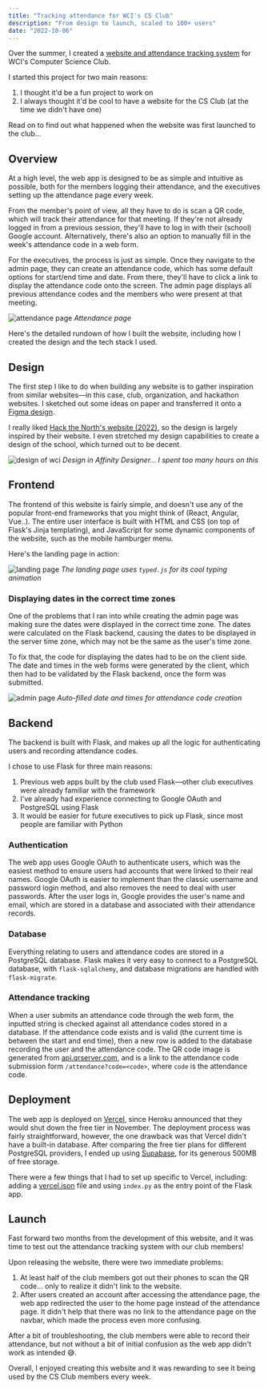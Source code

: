 ```yaml
---
title: "Tracking attendance for WCI's CS Club"
description: "From design to launch, scaled to 100+ users"
date: "2022-10-06"
---
```


Over the summer, I created a [website and attendance tracking system](https://wcics.vercel.app/) for WCI's Computer Science Club.

I started this project for two main reasons:
1. I thought it'd be a fun project to work on
2. I always thought it'd be cool to have a website for the CS Club (at the time we didn't have one)

Read on to find out what happened when the website was first launched to the club...

## Overview

At a high level, the web app is designed to be as simple and intuitive as possible, both for the members logging their attendance, and the executives setting up the attendance page every week.

From the member's point of view, all they have to do is scan a QR code, which will track their attendance for that meeting. If they're not already logged in from a previous session, they'll have to log in with their (school) Google account. Alternatively, there's also an option to manually fill in the week's attendance code in a web form.

For the executives, the process is just as simple. Once they navigate to the admin page, they can create an attendance code, which has some default options for start/end time and date. From there, they'll have to click a link to display the attendance code onto the screen. The admin page displays all previous attendance codes and the members who were present at that meeting.

![attendance page](/images/writing/cs-club-website/attendancepage.png)
*Attendance page*

Here's the detailed rundown of how I built the website, including how I created the design and the tech stack I used.

## Design

The first step I like to do when building any website is to gather inspiration from similar websites—in this case, club, organization, and hackathon websites. I sketched out some ideas on paper and transferred it onto a [Figma design](https://www.figma.com/file/hg6c6uV6qIi4PIuG1kADzR/CS-Club-Home-Page-Initial-Design?node-id=0%3A1&t=OTOMsceAPLxiDDYY-1).

I really liked [Hack the North's website (2022)](https://hackthenorth.com/), so the design is largely inspired by their website. I even stretched my design capabilities to create a design of the school, which turned out to be decent.

![design of wci](/images/writing/cs-club-website/schooldesign.png)
*Design in Affinity Designer... I spent too many hours on this*

## Frontend

The frontend of this website is fairly simple, and doesn't use any of the popular front-end frameworks that you might think of (React, Angular, Vue..). The entire user interface is built with HTML and CSS (on top of Flask's Jinja templating), and JavaScript for some dynamic components of the website, such as the mobile hamburger menu.

Here's the landing page in action:

![landing page](/images/writing/cs-club-website/landingpage.gif)
*The landing page uses `typed.js` for its cool typing animation*

### Displaying dates in the correct time zones

One of the problems that I ran into while creating the admin page was making sure the dates were displayed in the correct time zone. The dates were calculated on the Flask backend, causing the dates to be displayed in the server time zone, which may not be the same as the user's time zone.

To fix that, the code for displaying the dates had to be on the client side. The date and times in the web forms were generated by the client, which then had to be validated by the Flask backend, once the form was submitted.

![admin page](/images/writing/cs-club-website/adminpage.png)
*Auto-filled date and times for attendance code creation*

## Backend

The backend is built with Flask, and makes up all the logic for authenticating users and recording attendance codes. 

I chose to use Flask for three main reasons:
1. Previous web apps built by the club used Flask—other club executives were already familiar with the framework
2. I've already had experience connecting to Google OAuth and PostgreSQL using Flask
3. It would be easier for future executives to pick up Flask, since most people are familiar with Python

### Authentication

The web app uses Google OAuth to authenticate users, which was the easiest method to ensure users had accounts that were linked to their real names. Google OAuth is easier to implement than the classic username and password login method, and also removes the need to deal with user passwords. After the user logs in, Google provides the user's name and email, which are stored in a database and associated with their attendance records.

### Database

Everything relating to users and attendance codes are stored in a PostgreSQL database. Flask makes it very easy to connect to a PostgreSQL database, with `flask-sqlalchemy`, and database migrations are handled with `flask-migrate`.

### Attendance tracking

When a user submits an attendance code through the web form, the inputted string is checked against all attendance codes stored in a database. If the attendance code exists and is valid (the current time is between the start and end time), then a new row is added to the database recording the user and the attendance code. The QR code image is generated from [api.qrserver.com](https://api.qrserver.com/v1/create-qr-code/?size=200x200&data=hello), and is a link to the attendance code submission form `/attendance?code=<code>`, where `code` is the attendance code.

## Deployment

The web app is deployed on [Vercel](https://vercel.com/), since Heroku announced that they would shut down the free tier in November. The deployment process was fairly straightforward, however, the one drawback was that Vercel didn't have a built-in database. After comparing the free tier plans for different PostgreSQL providers, I ended up using [Supabase](https://supabase.com/), for its generous 500MB of free storage.

There were a few things that I had to set up specific to Vercel, including: adding a [vercel.json](https://github.com/MiniCube11/wcics/blob/main/vercel.json) file and using `index.py` as the entry point of the Flask app. 

## Launch

Fast forward two months from the development of this website, and it was time to test out the attendance tracking system with our club members! 

Upon releasing the website, there were two immediate problems:
1. At least half of the club members got out their phones to scan the QR code... only to realize it didn't link to the website.
2. After users created an account after accessing the attendance page, the web app redirected the user to the home page instead of the attendance page. It didn't help that there was no link to the attendance page on the navbar, which made the process even more confusing.

After a bit of troubleshooting, the club members were able to record their attendance, but not without a bit of initial confusion as the web app didn't work as intended 😅.

Overall, I enjoyed creating this website and it was rewarding to see it being used by the CS Club members every week.